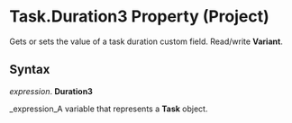 
# Task.Duration3 Property (Project)

 Gets or sets the value of a task duration custom field. Read/write **Variant**.


## Syntax

 _expression_. **Duration3**

 _expression_A variable that represents a  **Task** object.

